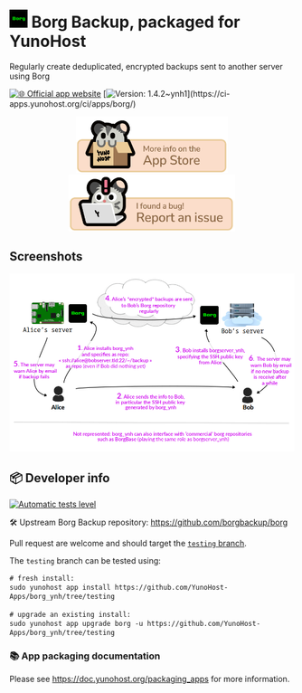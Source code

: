 <!--
N.B.: This README was automatically generated by <https://github.com/YunoHost/apps_tools/blob/main/readme_generator>
It shall NOT be edited by hand.
-->

<h1>
  <img src="https://raw.githubusercontent.com/YunoHost/apps/main/logos/borg.png" width="32px" alt="Logo of Borg Backup">
  Borg Backup, packaged for YunoHost
</h1>

Regularly create deduplicated, encrypted backups sent to another server using Borg

[![🌐 Official app website](https://img.shields.io/badge/Official_app_website-darkgreen?style=for-the-badge)](https://www.borgbackup.org)
[![Version: 1.4.2~ynh1](https://img.shields.io/badge/Version-1.4.2~ynh1-rgb(18,138,11)?style=for-the-badge)](https://ci-apps.yunohost.org/ci/apps/borg/)

<div align="center">
<a href="https://apps.yunohost.org/app/borg"><img height="100px" src="https://github.com/YunoHost/yunohost-artwork/raw/refs/heads/main/badges/neopossum-badges/badge_more_info_on_the_appstore.svg"/></a>
<a href="https://github.com/YunoHost-Apps/borg_ynh/issues"><img height="100px" src="https://github.com/YunoHost/yunohost-artwork/raw/refs/heads/main/badges/neopossum-badges/badge_report_an_issue.svg"/></a>
</div>


## Screenshots
![Screenshot of Borg Backup](./doc/screenshots/setup_borg_and_borgserver.png)

## 📦 Developer info

[![Automatic tests level](https://apps.yunohost.org/badge/cilevel/borg)](https://ci-apps.yunohost.org/ci/apps/borg/)

🛠️ Upstream Borg Backup repository: <https://github.com/borgbackup/borg>

Pull request are welcome and should target the [`testing` branch](https://github.com/YunoHost-Apps/borg_ynh/tree/testing).

The `testing` branch can be tested using:
```
# fresh install:
sudo yunohost app install https://github.com/YunoHost-Apps/borg_ynh/tree/testing

# upgrade an existing install:
sudo yunohost app upgrade borg -u https://github.com/YunoHost-Apps/borg_ynh/tree/testing
```

### 📚 App packaging documentation

Please see <https://doc.yunohost.org/packaging_apps> for more information.